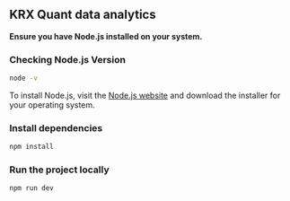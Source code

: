 ## KRX Quant data analytics

**Ensure you have Node.js installed on your system.**

### Checking Node.js Version
```Bash
node -v
```

To install Node.js, visit the [Node.js website](https://www.example.com) and download the installer for your operating system.

### Install dependencies
```Bash
npm install
```

### Run the project locally
```Bash
npm run dev
```


